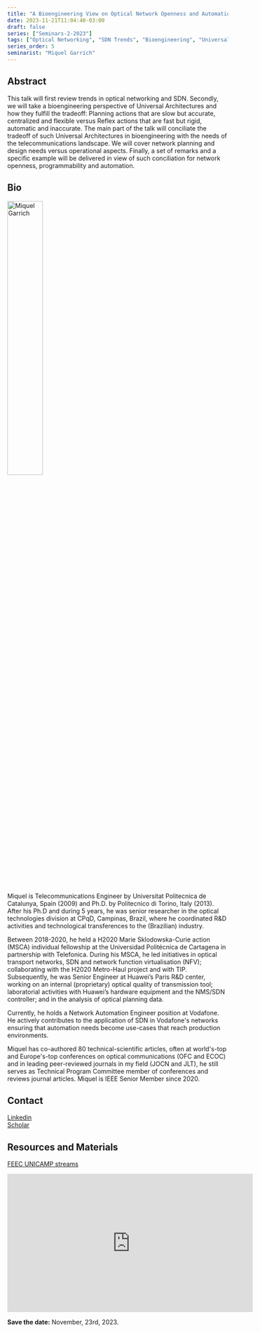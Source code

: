 ```yaml
---
title: "A Bioengineering View on Optical Network Openness and Automation"
date: 2023-11-21T11:04:40-03:00
draft: false
series: ["Seminars-2-2023"]
tags: ["Optical Networking", "SDN Trends", "Bioengineering", "Universal Architectures"]
series_order: 5
seminarist: "Miquel Garrich"
---
```



## Abstract
This talk will first review trends in optical networking and SDN. Secondly, we will take a bioengineering perspective of Universal Architectures and how they fulfill the tradeoff: Planning actions that are slow but accurate, centralized and flexible versus Reflex actions that are fast but rigid, automatic and inaccurate. The main part of the talk will conciliate the tradeoff of such Universal Architectures in bioengineering with the needs of the telecommunications landscape. We will cover network planning and design needs versus operational aspects. Finally, a set of remarks and a specific example will be delivered in view of such conciliation for network openness, programmability and automation.

## Bio
<img alt="Miquel Garrich" src="/seminars/seminars-2-2023/5/miquel-garrich-cropped.png" style="width: 40%; height: 160x;">

Miquel is Telecommunications Engineer by Universitat Politecnica de Catalunya, Spain (2009) and Ph.D. by Politecnico di Torino, Italy (2013). After his Ph.D and during 5 years, he was senior researcher in the optical technologies division at CPqD, Campinas, Brazil, where he coordinated R&D activities and technological transferences to the (Brazilian) industry.

Between 2018-2020, he held a H2020 Marie Sklodowska-Curie action (MSCA) individual fellowship at the Universidad Politécnica de Cartagena in partnership with Telefonica. During his MSCA, he led initiatives in optical transport networks, SDN and network function virtualisation (NFV); collaborating with the H2020 Metro-Haul project and with TIP. Subsequently, he was Senior Engineer at Huawei’s Paris R&D center, working on an internal (proprietary) optical quality of transmission tool; laboratorial activities with Huawei’s hardware equipment and the NMS/SDN controller; and in the analysis of optical planning data.

Currently, he holds a Network Automation Engineer position at Vodafone. He actively contributes to the application of SDN in Vodafone's networks ensuring that automation needs become use-cases that reach production environments.

Miquel has co-authored 80 technical-scientific articles, often at world's-top and Europe's-top conferences on optical communications (OFC and ECOC) and in leading peer-reviewed journals in my field (JOCN and JLT), he still serves as Technical Program Committee member of conferences and reviews journal articles. Miquel is IEEE Senior Member since 2020.

## Contact
[Linkedin](https://www.linkedin.com/in/garrich/) \
[Scholar](https://scholar.google.com.br/citations?user=3J2fpQ0AAAAJ&hl=pt-BR)

## Resources and Materials
[FEEC UNICAMP streams](https://www.youtube.com/@feec-unicamp/streams)


<iframe width="560" height="315" src="https://www.youtube.com/embed/e148IZJdyaE" title="YouTube video player" frameborder="0" allow="accelerometer; autoplay; clipboard-write; encrypted-media; gyroscope; picture-in-picture; web-share" allowfullscreen></iframe>


**Save the date:** November, 23rd, 2023.
